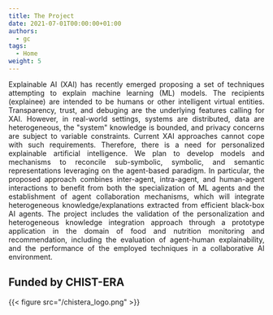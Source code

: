 ```yaml
---
title: The Project
date: 2021-07-01T00:00:00+01:00
authors:
  - gc
tags:
  - Home
weight: 5
---
```


<div align="justify">
    Explainable AI (XAI) has recently emerged proposing a set of techniques attempting to explain machine learning (ML) models. 
    The recipients (explainee) are intended to be humans or other intelligent virtual entities. Transparency, trust, and debuging are the underlying features calling for XAI. 
    However, in real-world settings, systems are distributed, data are heterogeneous, the "system" knowledge is bounded, and privacy concerns are subject to variable constraints. 
    Current XAI approaches cannot cope with such requirements. 
    Therefore, there is a need for personalized explainable artificial intelligence. We plan to develop models and mechanisms to reconcile sub-symbolic, symbolic, and semantic representations leveraging on the agent-based paradigm. 
    In particular, the proposed approach combines inter-agent, intra-agent, and human-agent interactions to benefit from both the specialization of ML agents and the establishment of agent collaboration mechanisms, which will integrate heterogeneous knowledge/explanations extracted from efficient black-box AI agents. 
    The project includes the validation of the personalization and heterogeneous knowledge integration approach through a prototype application in the domain of food and nutrition monitoring and recommendation, including the evaluation of agent-human explainability, and the performance of the employed techniques in a collaborative AI environment.
</div>

## Funded by CHIST-ERA

{{< figure src="/chistera_logo.png" >}}
